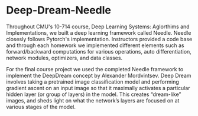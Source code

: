 # Deep-Dream-Needle
Throughout CMU's 10-714 course, Deep Learning Systems: Aglorthims and Implementations, we built a deep learning framework called Needle. Needle closesly follows Pytorch's implementation. Instructors provided a code base and through each homework we implemented different elements such as forward/backward computations for various operations, auto differentiation, network modules, optimizers, and data classes. <br>

For the final course project we used the completed Needle framework to implement the DeepDream concept by Alexander Mordvintsev. Deep Dream involves taking a pretrained image classification model and performing gradient ascent on an input image so that it maximally activates a particular hidden layer (or group of layers) in the model. This creates “dream-like” images, and sheds light on what the network’s layers are focused on at various stages of the model.

